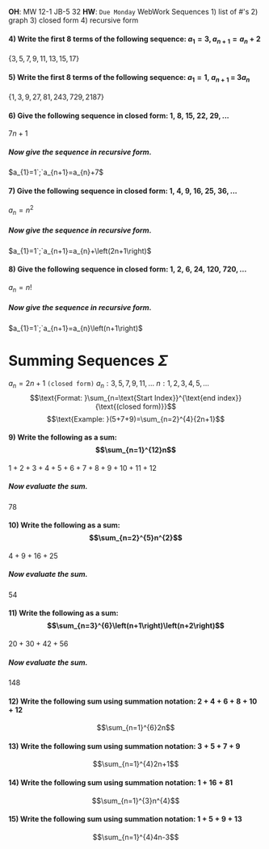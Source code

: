 __OH__: MW 12-1 JB-5 32
__HW__: `Due Monday`
WebWork
	Sequences
		1) list of #'s
		2) graph
		3) closed form
		4) recursive form

#### 4) Write the first 8 terms of the following sequence: $a_{1} = 3, a_{n+1}=a_{n}+2$
$\left\{3,5,7,9,11,13,15,17\right\}$

#### 5) Write the first 8 terms of the following sequence: $a_{1}=1,\ a_{n+1}\ =\ 3a_{n}$
$\left\{1,3,9,27,81,243,729,2187\right\}$

#### 6) Give the following sequence in **closed form**: $1,\ 8,\ 15,\ 22,\ 29,...$
$7n+1$
##### Now give the sequence in **recursive form**.
$a_{1}=1`;`a_{n+1}=a_{n}+7$

#### 7) Give the following sequence in **closed form**: $1,\ 4,\ 9,\ 16,\ 25,\ 36,...$
$a_{n}=n^{2}$
##### Now give the sequence in **recursive form**.
$a_{1}=1`;`a_{n+1}=a_{n}+\left(2n+1\right)$

#### 8) Give the following sequence in **closed form**: $1,\ 2,\ 6,\ 24,\ 120,\ 720,...$
$a_{n}=n!$
##### Now give the sequence in **recursive form**.
$a_{1}=1`;`a_{n+1}=a_{n}\left(n+1\right)$



# Summing Sequences $\Sigma$

$a_n=2n+1$ `(closed form)`
$a_n:3,5,7,9,11,\dots$
$n:1,2,3,4,5,\dots$
$$\text{Format: }\sum_{n=\text{Start Index}}^{\text{end index}}{\text{(closed form)}}$$
$$\text{Example: }(5+7+9)=\sum_{n=2}^{4}{2n+1}$$
#### 9) Write the following as a sum: $$\sum_{n=1}^{12}n$$
$1+2+3+4+5+6+7+8+9+10+11+12$
##### Now evaluate the sum.
$78$

#### 10) Write the following as a sum: $$\sum_{n=2}^{5}n^{2}$$
$4+9+16+25$
##### Now evaluate the sum.
$54$

#### 11) Write the following as a sum: $$\sum_{n=3}^{6}\left(n+1\right)\left(n+2\right)$$
$20+30+42+56$
##### Now evaluate the sum.
$148$
  
#### 12) Write the following sum using summation notation: $2+4+6+8+10+12$
$$\sum_{n=1}^{6}2n$$

#### 13) Write the following sum using summation notation: $3+5+7+9$
$$\sum_{n=1}^{4}2n+1$$

#### 14) Write the following sum using summation notation: $1+16+81$
$$\sum_{n=1}^{3}n^{4}$$

#### 15) Write the following sum using summation notation: $1+5+9+13$
$$\sum_{n=1}^{4}4n-3$$

